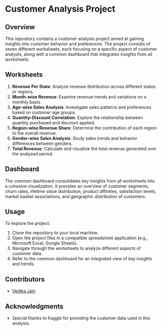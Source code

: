 # Customer Analysis Project

## Overview
This repository contains a customer analysis project aimed at gaining insights into customer behavior and preferences. The project consists of seven different worksheets, each focusing on a specific aspect of customer analysis, along with a common dashboard that integrates insights from all worksheets.

## Worksheets
1. **Revenue Per State**: Analyze revenue distribution across different states or regions.
2. **Month-wise Revenue**: Examine revenue trends and variations on a monthly basis.
3. **Age-wise Sales Analysis**: Investigate sales patterns and preferences based on customer age groups.
4. **Quantity-Discount Correlation**: Explore the relationship between quantity purchased and discount applied.
5. **Region-wise Revenue Share**: Determine the contribution of each region to the overall revenue.
6. **Gender-wise Sales Analysis**: Study sales trends and behavior differences between genders.
7. **Total Revenue**: Calculate and visualize the total revenue generated over the analyzed period.

## Dashboard
The common dashboard consolidates key insights from all worksheets into a cohesive visualization. It provides an overview of customer segments, churn rates, lifetime value distribution, product affinities, satisfaction levels, market basket associations, and geographic distribution of customers.

## Usage
To explore the project:
1. Clone the repository to your local machine.
2. Open the project files in a compatible spreadsheet application (e.g., Microsoft Excel, Google Sheets).
3. Navigate through the worksheets to analyze different aspects of customer data.
4. Refer to the common dashboard for an integrated view of key insights and trends.

## Contributors
- [Vedika Jain](https://github.com/vedikajain2311)

## Acknowledgments
- Special thanks to Kaggle for providing the customer data used in this analysis.

